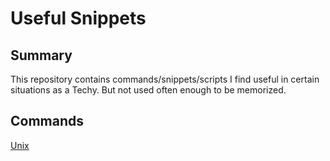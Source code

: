 # Useful Snippets

## Summary

This repository contains commands/snippets/scripts I find useful in certain situations
as a Techy. But not used often enough to be memorized.

## Commands

[Unix](docs/unix)
